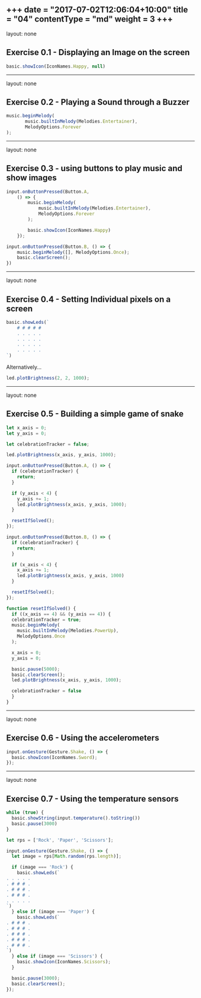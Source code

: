 +++
date = "2017-07-02T12:06:04+10:00"
title = "04"
contentType = "md"
weight = 3
+++
---
layout: none
## Exercise 0.1 - Displaying an Image on the screen

```javascript
basic.showIcon(IconNames.Happy, null)
```

---
layout: none
## Exercise 0.2 - Playing a Sound through a Buzzer

```javascript
music.beginMelody(
       music.builtInMelody(Melodies.Entertainer),
       MelodyOptions.Forever
);
```

---
layout: none
## Exercise 0.3 - using buttons to play music and show images

```js
input.onButtonPressed(Button.A,
    () => {
        music.beginMelody(
            music.builtInMelody(Melodies.Entertainer),
            MelodyOptions.Forever
        );

        basic.showIcon(IconNames.Happy)
    });

input.onButtonPressed(Button.B, () => {
    music.beginMelody([], MelodyOptions.Once);
    basic.clearScreen();
})
```

---
layout: none
## Exercise 0.4 - Setting Individual pixels on a screen

```js
basic.showLeds(`
    # # # # #
    . . . . .
    . . . . .
    . . . . .
    . . . . .
`)
```

Alternatively...

```js
led.plotBrightness(2, 2, 1000);
```

---
layout: none
## Exercise 0.5 - Building a simple game of snake

```js
let x_axis = 0;
let y_axis = 0;

let celebrationTracker = false;

led.plotBrightness(x_axis, y_axis, 1000);

input.onButtonPressed(Button.A, () => {
  if (celebrationTracker) {
    return;
  }

  if (y_axis < 4) {
    y_axis += 1;
    led.plotBrightness(x_axis, y_axis, 1000);
  }

  resetIfSolved();
});

input.onButtonPressed(Button.B, () => {
  if (celebrationTracker) {
    return;
  }

  if (x_axis < 4) {
    x_axis += 1;
    led.plotBrightness(x_axis, y_axis, 1000)
  }

  resetIfSolved();
});

function resetIfSolved() {
  if ((x_axis == 4) && (y_axis == 4)) {
  celebrationTracker = true;
  music.beginMelody(
    music.builtInMelody(Melodies.PowerUp),
    MelodyOptions.Once
  );

  x_axis = 0;
  y_axis = 0;

  basic.pause(5000);
  basic.clearScreen();
  led.plotBrightness(x_axis, y_axis, 1000);

  celebrationTracker = false
  }
}
```

---
layout: none
## Exercise 0.6 - Using the accelerometers

```js
input.onGesture(Gesture.Shake, () => {
  basic.showIcon(IconNames.Sword);
});
```

---
layout: none
## Exercise 0.7 - Using the temperature sensors

```js
while (true) {
  basic.showString(input.temperature().toString())
  basic.pause(3000)
}
```

```js
let rps = ['Rock', 'Paper', 'Scissors'];

input.onGesture(Gesture.Shake, () => {
  let image = rps[Math.random(rps.length)];

  if (image === 'Rock') {
    basic.showLeds(`
. . . . .
. # # # .
. # # # .
. # # # .
. . . . .
`)
  } else if (image === 'Paper') {
    basic.showLeds(`
. # # # .
. # # # .
. # # # .
. # # # .
. # # # .
`)
  } else if (image === 'Scissors') {
    basic.showIcon(IconNames.Scissors);
  }

  basic.pause(3000);
  basic.clearScreen();
});
```